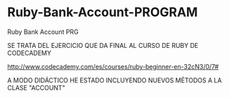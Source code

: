 Ruby-Bank-Account-PROGRAM
=========================

Ruby Bank Account PRG

SE TRATA DEL EJERCICIO QUE DA FINAL AL CURSO DE RUBY DE CODECADEMY

http://www.codecademy.com/es/courses/ruby-beginner-en-32cN3/0/7#

A MODO DIDÁCTICO HE ESTADO INCLUYENDO NUEVOS MÉTODOS A LA CLASE "ACCOUNT"
